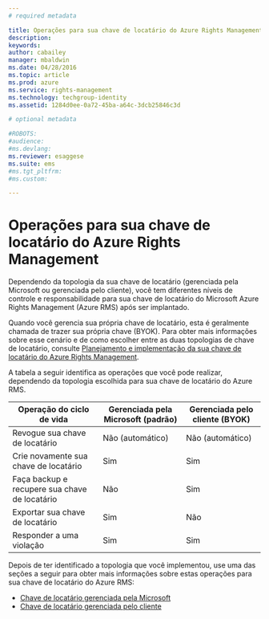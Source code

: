 ```yaml
---
# required metadata

title: Operações para sua chave de locatário do Azure Rights Management | Azure RMS
description:
keywords:
author: cabailey
manager: mbaldwin
ms.date: 04/28/2016
ms.topic: article
ms.prod: azure
ms.service: rights-management
ms.technology: techgroup-identity
ms.assetid: 1284d0ee-0a72-45ba-a64c-3dcb25846c3d

# optional metadata

#ROBOTS:
#audience:
#ms.devlang:
ms.reviewer: esaggese
ms.suite: ems
#ms.tgt_pltfrm:
#ms.custom:

---
```


# Operações para sua chave de locatário do Azure Rights Management
Dependendo da topologia da sua chave de locatário (gerenciada pela Microsoft ou gerenciada pelo cliente), você tem diferentes níveis de controle e responsabilidade para sua chave de locatário do Microsoft Azure Rights Management (Azure RMS) após ser implantado.

Quando você gerencia sua própria chave de locatário, esta é geralmente chamada de trazer sua própria chave (BYOK). Para obter mais informações sobre esse cenário e de como escolher entre as duas topologias de chave de locatário, consulte [Planejamento e implementação da sua chave de locatário do Azure Rights Management](../plan-design/plan-implement-tenant-key.md).

A tabela a seguir identifica as operações que você pode realizar, dependendo da topologia escolhida para sua chave de locatário do Azure RMS.

|Operação do ciclo de vida|Gerenciada pela Microsoft (padrão)|Gerenciada pelo cliente (BYOK)|
|-----------------------|-------------------------------|---------------------------|
|Revogue sua chave de locatário|Não (automático)|Não (automático)|
|Crie novamente sua chave de locatário|Sim|Sim|
|Faça backup e recupere sua chave de locatário|Não|Sim|
|Exportar sua chave de locatário|Sim|Não|
|Responder a uma violação|Sim|Sim|

Depois de ter identificado a topologia que você implementou, use uma das seções a seguir para obter mais informações sobre estas operações para sua chave de locatário do Azure RMS:


- [Chave de locatário gerenciada pela Microsoft](operations-microsoft-managed-tenant-key.md)
- [Chave de locatário gerenciada pelo cliente](operations-customer-managed-tenant-key.md)






<!--HONumber=Apr16_HO3-->


